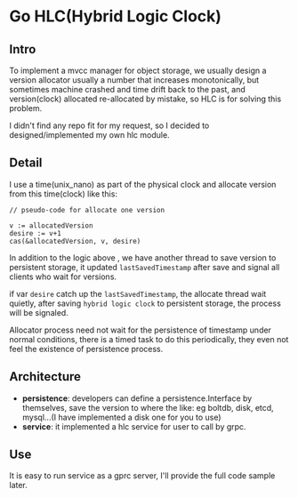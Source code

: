 # Go HLC(Hybrid Logic Clock)

## Intro

To implement a mvcc manager for object storage, we usually design a version allocator usually a number that increases
monotonically, but sometimes machine crashed and time drift back to the past, and version(clock) allocated re-allocated
by mistake, so HLC is for solving this problem.

I didn't find any repo fit for my request, so I decided to designed/implemented my own hlc module.

## Detail

I use a time(unix_nano) as part of the physical clock and allocate version from this time(clock) like this:

```text
// pseudo-code for allocate one version
 
v := allocatedVersion
desire := v+1
cas(&allocatedVersion, v, desire)
```

In addition to the logic above , we have another thread to save version to persistent storage, it updated
`lastSavedTimestamp` after save and signal all clients who wait for versions.

if var `desire` catch up the `lastSavedTimestamp`, the allocate thread wait quietly, after saving `hybrid logic clock`
to persistent storage, the process will be signaled.

Allocator process need not wait for the persistence of timestamp under normal conditions, there is a timed task to do
this periodically, they even not feel the existence of persistence process.

## Architecture

- **persistence**: developers can define a persistence.Interface by themselves, save the version to where the like: eg
  boltdb, disk, etcd, mysql...(I have implemented a disk one for you to use)
- **service**: it implemented a hlc service for user to call by grpc.


## Use

It is easy to run service as a gprc server, I'll provide the full code sample later. 


